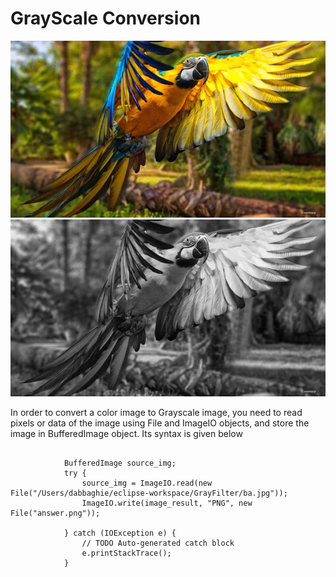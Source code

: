 # GrayScale Conversion

<a href="GrayFilter/ba.jpg"><img src="GrayFilter/ba.jpg" title=""/></a><a href="GrayFilter/answer.png"><img src="GrayFilter/answer.png" title=""/></a>


In order to convert a color image to Grayscale image, you need to read pixels or data of the image using File and ImageIO objects, and store the image in BufferedImage object. Its syntax is given below

```

			BufferedImage source_img;
			try {
				source_img = ImageIO.read(new File("/Users/dabbaghie/eclipse-workspace/GrayFilter/ba.jpg"));
				ImageIO.write(image_result, "PNG", new File("answer.png"));
			
			} catch (IOException e) {
				// TODO Auto-generated catch block
				e.printStackTrace();
			}
```
